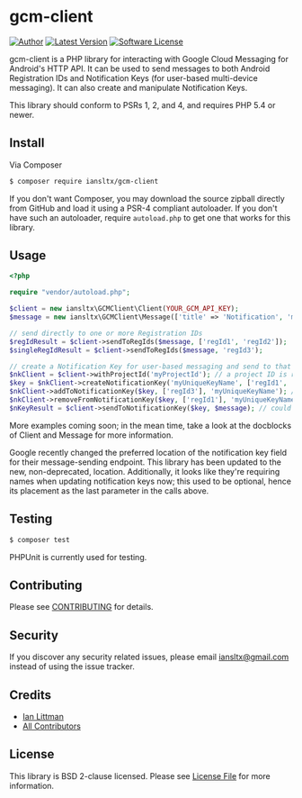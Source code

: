 # gcm-client

[![Author](http://img.shields.io/badge/author-@iansltx-blue.svg?style=flat-square)](https://twitter.com/iansltx)
[![Latest Version](https://img.shields.io/github/release/iansltx/gcm-client.svg?style=flat-square)](https://github.com/iansltx/gcm-client/releases)
[![Software License](https://img.shields.io/badge/license-BSD-brightgreen.svg?style=flat-square)](LICENSE.md)

gcm-client is a PHP library for interacting with Google Cloud Messaging for Android's HTTP API. It can be used to
send messages to both Android Registration IDs and Notification Keys (for user-based multi-device messaging). It can
also create and manipulate Notification Keys.

This library should conform to PSRs 1, 2, and 4, and requires PHP 5.4 or newer.

## Install

Via Composer

``` bash
$ composer require iansltx/gcm-client
```

If you don't want Composer, you may download the source zipball directly from GitHub and load it using a PSR-4 compliant
autoloader. If you don't have such an autoloader, require `autoload.php` to get one that works for this library.

## Usage

```php
<?php

require "vendor/autoload.php";

$client = new iansltx\GCMClient\Client(YOUR_GCM_API_KEY);
$message = new iansltx\GCMClient\Message(['title' => 'Notification', 'message' => 'Hello World!']);

// send directly to one or more Registration IDs
$regIdResult = $client->sendToRegIds($message, ['regId1', 'regId2']);
$singleRegIdResult = $client->sendToRegIds($message, 'regId3');

// create a Notification Key for user-based messaging and send to that
$nkClient = $client->withProjectId('myProjectId'); // a project ID is required for notification key manipulation
$key = $nkClient->createNotificationKey('myUniqueKeyName', ['regId1', 'regId2']);
$nkClient->addToNotificationKey($key, ['regId3'], 'myUniqueKeyName'); // returns the notification key
$nkClient->removeFromNotificationKey($key, ['regId1'], 'myUniqueKeyName'); // returns the notification key
$nKeyResult = $client->sendToNotificationKey($key, $message); // could use $nkClient to send as well
```

More examples coming soon; in the mean time, take a look at the docblocks of Client and Message for more information.

Google recently changed the preferred location of the notification key field for their message-sending endpoint. This
library has been updated to the new, non-deprecated, location. Additionally, it looks like they're requiring names
when updating notification keys now; this used to be optional, hence its placement as the last parameter in the calls
above.

## Testing

``` bash
$ composer test
```

PHPUnit is currently used for testing.

## Contributing

Please see [CONTRIBUTING](CONTRIBUTING.md) for details.

## Security

If you discover any security related issues, please email iansltx@gmail.com instead of using the issue tracker.

## Credits

- [Ian Littman](https://github.com/iansltx)
- [All Contributors](../../contributors)

## License

This library is BSD 2-clause licensed. Please see [License File](LICENSE.md) for more information.
